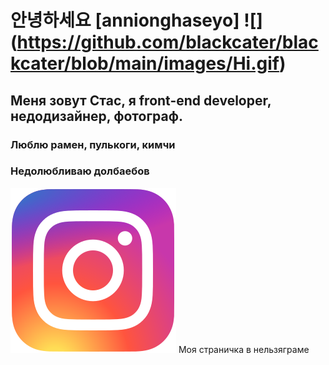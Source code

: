 # 안녕하세요 [annionghaseyo] ![] (https://github.com/blackcater/blackcater/blob/main/images/Hi.gif)
## Меня зовут Стас, я front-end developer, недодизайнер, фотограф.
### Люблю рамен, пулькоги, кимчи
### Недолюбливаю долбаебов

![](./Instagram_logo_2016.svg) Моя страничка в нельзяграме